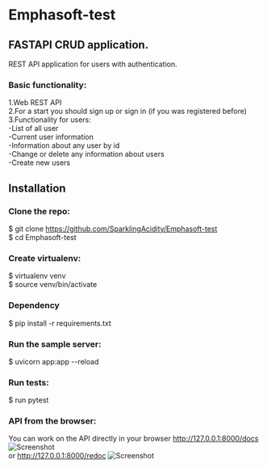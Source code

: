 # Emphasoft-test
## FASTAPI CRUD application.
REST API application for users with authentication.<br>

### Basic functionality:<br>
1.Web REST API<br>
2.For a start you should sign up or sign in (if you was registered before)<br>
3.Functionality for users:<br>
  -List of all user<br>
  -Current user information<br>
  -Information about any user by id<br>
  -Change or delete any information about users<br>
  -Create new users<br>


## Installation
### Clone the repo:<br>

$ git clone https://github.com/SparklingAcidity/Emphasoft-test<br>
$ cd Emphasoft-test<br>


### Create virtualenv:<br>
$ virtualenv venv<br>
$ source venv/bin/activate<br>

### Dependency
$ pip install -r requirements.txt<br>

### Run the sample server:<br>
$ uvicorn app:app --reload<br>


### Run tests:<br>
$ run pytest<br>


### API from the browser:
You can work on the API directly in your browser
http://127.0.0.1:8000/docs <br>
![Screenshot](https://github.com/SparklingAcidity/Emphasoft-test/blob/in_process/img_for_readme/Снимок%20экрана%202021-07-24%20в%2013.47.32.png) <br>
or http://127.0.0.1:8000/redoc
![Screenshot](https://github.com/SparklingAcidity/Emphasoft-test/blob/in_process/img_for_readme/Снимок%20экрана%202021-07-25%20в%2013.09.24.png)
